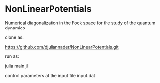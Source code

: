 # NonLinearPotentials
Numerical diagonalization in the Fock space for the study of the quantum dynamics 

clone as:

https://github.com/djuliannader/NonLinearPotentials.git

run as:

julia main.jl

control parameters at the input file input.dat